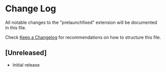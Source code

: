 # Change Log
All notable changes to the "prelaunchfixed" extension will be documented in this file.

Check [Keep a Changelog](http://keepachangelog.com/) for recommendations on how to structure this file.

## [Unreleased]
- Initial release